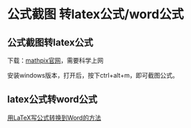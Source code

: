 # 公式截图 转latex公式/word公式

## 公式截图转latex公式
下载：[mathpix官网](https://mathpix.com/)，需要科学上网

安装windows版本，打开后，按下ctrl+alt+m，即可截图公式。

## latex公式转word公式
[用LaTeX写公式转换到Word的方法](https://www.douban.com/note/648629593/)